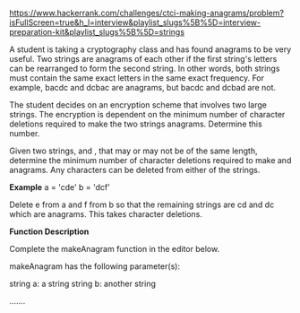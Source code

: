 https://www.hackerrank.com/challenges/ctci-making-anagrams/problem?isFullScreen=true&h_l=interview&playlist_slugs%5B%5D=interview-preparation-kit&playlist_slugs%5B%5D=strings


A student is taking a cryptography class and has found anagrams to be very useful. Two strings are anagrams of each other if the first string's letters can be rearranged to form the second string. In other words, both strings must contain the same exact letters in the same exact frequency. For example, bacdc and dcbac are anagrams, but bacdc and dcbad are not.

The student decides on an encryption scheme that involves two large strings. The encryption is dependent on the minimum number of character deletions required to make the two strings anagrams. Determine this number.

Given two strings,  and , that may or may not be of the same length, determine the minimum number of character deletions required to make  and  anagrams. Any characters can be deleted from either of the strings.

**Example**
a = 'cde'
b = 'dcf'

Delete e from a and f from b so that the remaining strings are cd and dc which are anagrams. This takes  character deletions.

**Function Description**

Complete the makeAnagram function in the editor below.

makeAnagram has the following parameter(s):

string a: a string
string b: another string

.......
